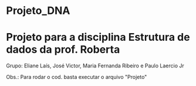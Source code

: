 # Projeto_DNA
# Projeto para a disciplina Estrutura de dados da prof. Roberta
Grupo: Eliane Laís, José Victor, Maria Fernanda Ribeiro e Paulo Laercio Jr

Obs.: Para rodar o cod. basta executar o arquivo "Projeto"
